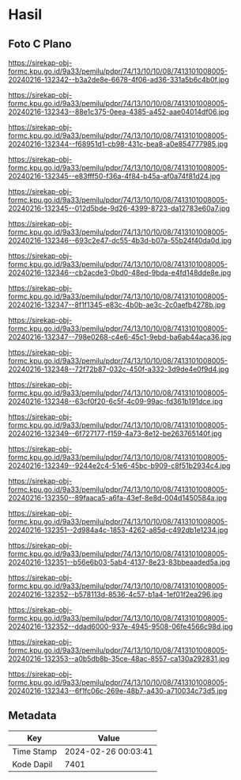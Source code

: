 # Hasil

## Foto C Plano

https://sirekap-obj-formc.kpu.go.id/9a33/pemilu/pdpr/74/13/10/10/08/7413101008005-20240216-132342--b3a2de8e-6678-4f06-ad36-331a5b6c4b0f.jpg

https://sirekap-obj-formc.kpu.go.id/9a33/pemilu/pdpr/74/13/10/10/08/7413101008005-20240216-132343--88e1c375-0eea-4385-a452-aae04014df06.jpg

https://sirekap-obj-formc.kpu.go.id/9a33/pemilu/pdpr/74/13/10/10/08/7413101008005-20240216-132344--f68951d1-cb98-431c-bea8-a0e854777985.jpg

https://sirekap-obj-formc.kpu.go.id/9a33/pemilu/pdpr/74/13/10/10/08/7413101008005-20240216-132345--e83fff50-f36a-4f84-b45a-af0a74f81d24.jpg

https://sirekap-obj-formc.kpu.go.id/9a33/pemilu/pdpr/74/13/10/10/08/7413101008005-20240216-132345--012d5bde-9d26-4399-8723-da12783e60a7.jpg

https://sirekap-obj-formc.kpu.go.id/9a33/pemilu/pdpr/74/13/10/10/08/7413101008005-20240216-132346--693c2e47-dc55-4b3d-b07a-55b24f40da0d.jpg

https://sirekap-obj-formc.kpu.go.id/9a33/pemilu/pdpr/74/13/10/10/08/7413101008005-20240216-132346--cb2acde3-0bd0-48ed-9bda-e4fd148dde8e.jpg

https://sirekap-obj-formc.kpu.go.id/9a33/pemilu/pdpr/74/13/10/10/08/7413101008005-20240216-132347--8f1f1345-e83c-4b0b-ae3c-2c0aefb4278b.jpg

https://sirekap-obj-formc.kpu.go.id/9a33/pemilu/pdpr/74/13/10/10/08/7413101008005-20240216-132347--798e0268-c4e6-45c1-9ebd-ba6ab44aca36.jpg

https://sirekap-obj-formc.kpu.go.id/9a33/pemilu/pdpr/74/13/10/10/08/7413101008005-20240216-132348--72f72b87-032c-450f-a332-3d9de4e0f9d4.jpg

https://sirekap-obj-formc.kpu.go.id/9a33/pemilu/pdpr/74/13/10/10/08/7413101008005-20240216-132348--63cf0f20-6c5f-4c09-99ac-fd361b191dce.jpg

https://sirekap-obj-formc.kpu.go.id/9a33/pemilu/pdpr/74/13/10/10/08/7413101008005-20240216-132349--6f727177-f159-4a73-8e12-be263765140f.jpg

https://sirekap-obj-formc.kpu.go.id/9a33/pemilu/pdpr/74/13/10/10/08/7413101008005-20240216-132349--9244e2c4-51e6-45bc-b909-c8f51b2934c4.jpg

https://sirekap-obj-formc.kpu.go.id/9a33/pemilu/pdpr/74/13/10/10/08/7413101008005-20240216-132350--89faaca5-a6fa-43ef-8e8d-004d1450584a.jpg

https://sirekap-obj-formc.kpu.go.id/9a33/pemilu/pdpr/74/13/10/10/08/7413101008005-20240216-132351--2d984a4c-1853-4262-a85d-c492db1e1234.jpg

https://sirekap-obj-formc.kpu.go.id/9a33/pemilu/pdpr/74/13/10/10/08/7413101008005-20240216-132351--b56e6b03-5ab4-4137-8e23-83bbeaaded5a.jpg

https://sirekap-obj-formc.kpu.go.id/9a33/pemilu/pdpr/74/13/10/10/08/7413101008005-20240216-132352--b578113d-8536-4c57-b1a4-1ef01f2ea296.jpg

https://sirekap-obj-formc.kpu.go.id/9a33/pemilu/pdpr/74/13/10/10/08/7413101008005-20240216-132352--ddad6000-937e-4945-9508-06fe4566c98d.jpg

https://sirekap-obj-formc.kpu.go.id/9a33/pemilu/pdpr/74/13/10/10/08/7413101008005-20240216-132353--a0b5db8b-35ce-48ac-8557-ca130a292831.jpg

https://sirekap-obj-formc.kpu.go.id/9a33/pemilu/pdpr/74/13/10/10/08/7413101008005-20240216-132343--6f1fc06c-269e-48b7-a430-a710034c73d5.jpg


## Metadata

| Key        | Value               |
| ---------- | ------------------- |
| Time Stamp | 2024-02-26 00:03:41 |
| Kode Dapil | 7401                |



